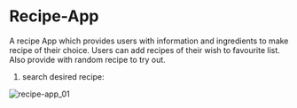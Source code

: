 # Recipe-App

A recipe App which provides users with information and ingredients to make recipe of their choice.
Users can add recipes of their wish to favourite list.
Also provide with random recipe to try out.


1. search desired recipe:

![recipe-app_01](https://user-images.githubusercontent.com/75205751/183454986-4fa66134-efe8-43c6-9800-9d5fd279f196.png)

